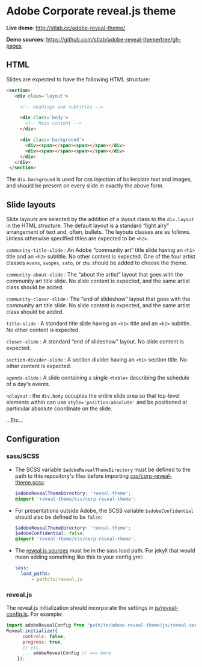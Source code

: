 # Adobe Corporate reveal.js theme

**Live demo**: http://stlab.cc/adobe-reveal-theme/

**Demo sources**: https://github.com/stlab/adobe-reveal-theme/tree/gh-pages

## HTML

Slides are expected to have the following HTML structure:

```html
<section>
   <div class='layout'>

     <!-- Headings and subtitles -->

     <div class='body'> 
       <!-- Main content -->
     </div>

     <div class='background'>
       <div><span></span><span></span></div>
       <div><span></span><span></span></div>
     </div>
   </div>
 </section>
```

The `div.background` is used for css injection of boilerplate text and
images, and should be present on every slide in exactly the above form.

## Slide layouts

Slide layouts are selected by the addition of a layout class to the `div.layout`
in the HTML structure. The default layout is a standard “light airy” arrangement
of text and, often, bullets.  The layouts classes are as follows. Unless
otherwise specified titles are expected to be `<h2>`.

`community-title-slide`
: An Adobe “community art” title slide having an `<h1>` title and an `<h2>`
  subtitle.  No other content is expected. One of the four artist classes
  `evans`, `swopes`, `sato`, or `zhu` should be added to choose the theme.

`community-about-slide`
: The “about the artist” layout that goes with the community art title slide.
  No slide content is expected, and the same artist class should be added.

`community-closer-slide`
: The “end of slideshow” layout that goes with the community art title slide.
  No slide content is expected, and the same artist class should be added.
  
`title-slide`
: A standard title slide having an `<h1>` title and an `<h2>` subtitle.  No
  other content is expected.

`closer-slide`
: A standard “end of slideshow” layout.  No slide content is expected.
  
`section-divider-slide`
: A section divider having an `<h1>` section title.  No other content is
  expected.

`agenda-slide`
: A slide containing a single `<table>` describing the schedule of a day's
  events.

`nolayout`
: the `div.body` occupies the entire slide area so that top-level elements
  within can use `style='position:absolute'` and be positioned at particular
  absolute coordinate on the slide.

…Etc…

## Configuration

### sass/SCSS
- The SCSS variable `$adobeRevealThemeDirectory` must be defined to the path
    to this repository's files before importing
    [css/corp-reveal-theme.scss](css/corp-reveal-theme.scss):
    
    ```scss
    $adobeRevealThemeDirectory: 'reveal-theme';
    @import 'reveal-theme/css/corp-reveal-theme';
    ```

- For presentations outside Adobe, the SCSS variable `$adobeConfidential`
    should also be defined to be `false`:

    ```scss
    $adobeRevealThemeDirectory: 'reveal-theme';
    $adobeConfidential: false;
    @import 'reveal-theme/css/corp-reveal-theme';
    ```
    
- The [reveal.js sources](https://github.com/hakimel/reveal.js) must be in the
    sass load path.  For jekyll that would mean adding something like this to
    your config.yml:
  
    ```yaml
    sass:
      load_paths:
          - path/to/reveal.js
    ```

### reveal.js
The  reveal.js initialization should incorporate the settings in
  [js/reveal-config.js](js/reveal-config.js).  For example:
    
  ```js
  import adobeRevealConfig from "path/to/adobe-reveal-theme/js/reveal-config.js";
  Reveal.initialize({
        controls: false,
        progress: true,
        // etc.
        ... adobeRevealConfig // <== here
      });       
  ```

